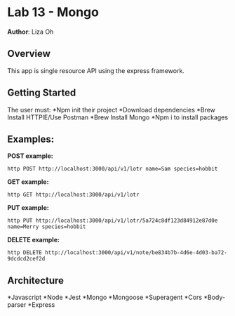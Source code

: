 # Lab 13 - Mongo

**Author**: Liza Oh

## Overview
This app is single resource API using the express framework.

## Getting Started
The user must:
*Npm init their project
*Download dependencies
*Brew Install HTTPIE/Use Postman
*Brew Install Mongo
*Npm i to install packages

## Examples:
**POST example:**
```
http POST http://localhost:3000/api/v1/lotr name=Sam species=hobbit
```

**GET example:**
```
http GET http://localhost:3000/api/v1/lotr
```

**PUT example:**
```
http PUT http://localhost:3000/api/v1/lotr/5a724c8df123d84912e87d0e name=Merry species=hobbit
```

**DELETE example:**
```
http DELETE http://localhost:3000/api/v1/note/be834b7b-4d6e-4d03-ba72-9dcdcd2cef2d
```

## Architecture
*Javascript
*Node
*Jest
*Mongo
*Mongoose
*Superagent
*Cors
*Body-parser
*Express